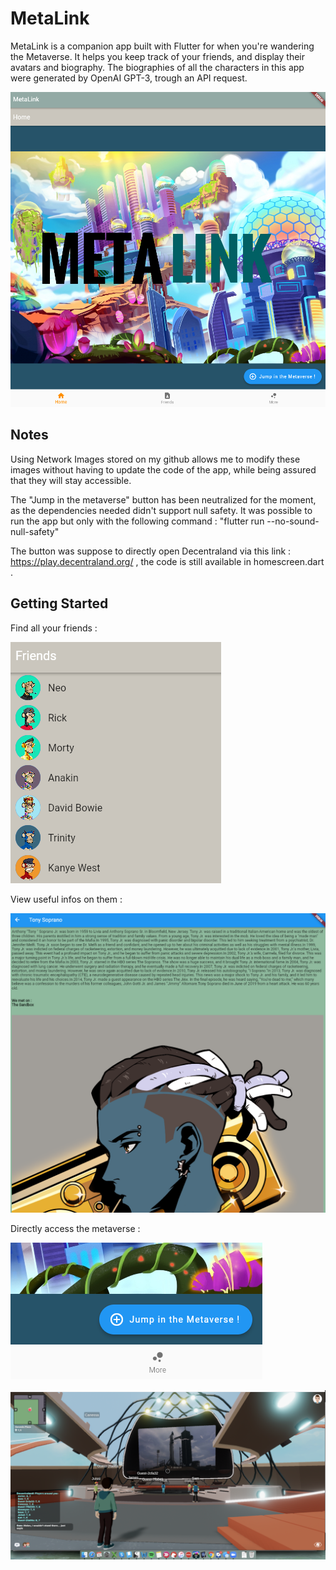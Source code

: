 # MetaLink

MetaLink is a companion app built with Flutter for when you're wandering the Metaverse. It helps you keep track of your friends, and display their avatars and biography. 
The biographies of all the characters in this app were generated by OpenAI GPT-3, trough an API request. 

![alt text](https://raw.githubusercontent.com/antoineillien/ressources/main/general.png)

## Notes

Using Network Images stored on my github allows me to modify these images without having to update the code of the app, while being assured that they will stay accessible. 

The "Jump in the metaverse" button has been neutralized for the moment, as the dependencies needed didn't support null safety. It was possible to run the app but only with the following command : "flutter run --no-sound-null-safety"

The button was suppose to directly open Decentraland via this link : https://play.decentraland.org/ , the code is still available in homescreen.dart .



## Getting Started

Find all your friends : 

![alt text](https://raw.githubusercontent.com/antoineillien/ressources/main/friends.png)

View useful infos on them  : 

![alt text](https://raw.githubusercontent.com/antoineillien/ressources/main/friends_infos.png)

Directly access the metaverse : 

![alt text](https://raw.githubusercontent.com/antoineillien/ressources/main/metaverse_jump.png)

![alt text](https://raw.githubusercontent.com/antoineillien/ressources/main/decentraland.png)





